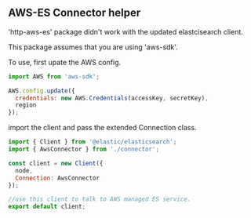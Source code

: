 ## AWS-ES Connector helper

'http-aws-es' package didn't work with the updated elastcisearch client.

This package assumes that you are using 'aws-sdk'.

To use, first upate the AWS config.

```js
import AWS from 'aws-sdk';

AWS.config.update({
  credentials: new AWS.Credentials(accessKey, secretKey),
  region
});
```

import the client and pass the extended Connection class.

```js
import { Client } from '@elastic/elasticsearch';
import { AwsConnector } from './connector';

const client = new Client({
  node,
  Connection: AwsConnector
});

//use this client to talk to AWS managed ES service.
export default client;
```

